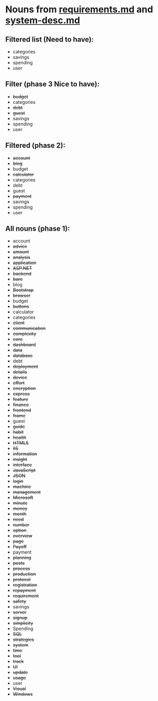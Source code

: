 # Nouns from [requirements.md](./requirements.md) and [system-desc.md](./system-desc.md)

## Filtered list (Need to have):

- categories
- savings
- spending
- user

## Filter (phase 3 Nice to have):

- ~~budget~~
- categories
- ~~debt~~
- ~~guest~~
- savings
- spending
- user

## Filtered (phase 2):

- ~~account~~
- ~~blog~~
- budget
- ~~calculator~~
- categories
- debt
- guest
- ~~payment~~
- savings
- spending
- user

## All nouns (phase 1):

- account
- ~~advice~~
- ~~amount~~
- ~~analysis~~
- ~~application~~
- ~~ASP.NET~~
- ~~backend~~
- ~~bare~~
- blog
- ~~Bootstrap~~
- ~~browser~~
- budget
- ~~buttons~~
- calculator
- categories
- ~~client~~
- ~~communication~~
- ~~complexity~~
- ~~core~~
- ~~dashboard~~
- ~~data~~
- ~~database~~
- debt
- ~~deployment~~
- ~~details~~
- ~~device~~
- ~~effort~~
- ~~encryption~~
- ~~express~~
- ~~feature~~
- ~~finance~~
- ~~frontend~~
- ~~frame~~
- guest
- ~~guide~~
- ~~habit~~
- ~~health~~
- ~~HTML5~~
- ~~IIS~~
- ~~information~~
- ~~insight~~
- ~~interface~~
- ~~JavaScript~~
- ~~JSON~~
- ~~login~~
- ~~machine~~
- ~~management~~
- ~~Microsoft~~
- ~~minute~~
- ~~money~~
- ~~month~~
- ~~need~~
- ~~number~~
- ~~option~~
- ~~overview~~
- ~~page~~
- ~~Payoff~~
- payment
- ~~planning~~
- ~~posts~~
- ~~process~~
- ~~production~~
- ~~protocol~~
- ~~registration~~
- ~~repayment~~
- ~~requirement~~
- ~~safety~~
- savings
- ~~server~~
- ~~signup~~
- ~~simplicity~~
- Spending
- ~~SQL~~
- ~~strategies~~
- ~~system~~
- ~~time~~
- ~~tool~~
- ~~track~~
- ~~UI~~
- ~~update~~
- ~~usage~~
- user
- ~~Visual~~
- ~~Windows~~
